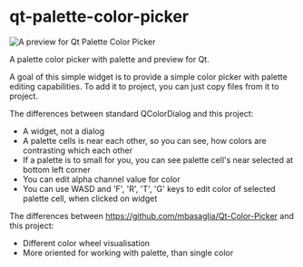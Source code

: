 qt-palette-color-picker
=======================

![A preview for Qt Palette Color Picker](https://trello-attachments.s3.amazonaws.com/503608c12380a31f336bde54/53b04363ff70f412f5ef6ed5/269x188/452033f845bc29c77844ee813274b6bd/screenshot.PNG "A preview for Qt Palette Color Picker")

A palette color picker  with palette and preview for Qt.

A goal of this simple widget is to provide a simple color picker with palette editing capabilities.
To add it to project, you can just copy files from it to project.

The differences between standard QColorDialog and this project:

* A widget, not a dialog
* A palette cells is near each other, so you can see, how colors are contrasting which each other
* If a palette is to small for you, you can see palette cell's near selected at bottom left corner
* You can edit alpha channel value for color
* You can use WASD and 'F', 'R', 'T', 'G' keys to edit color of selected palette cell, when clicked on widget

The differences between https://github.com/mbasaglia/Qt-Color-Picker and this project:

* Different color wheel visualisation
* More oriented for working with palette, than single color


